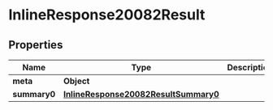 # InlineResponse20082Result

## Properties
Name | Type | Description | Notes
------------ | ------------- | ------------- | -------------
**meta** | **Object** |  | 
**summary0** | [**InlineResponse20082ResultSummary0**](InlineResponse20082ResultSummary0.md) |  | 
